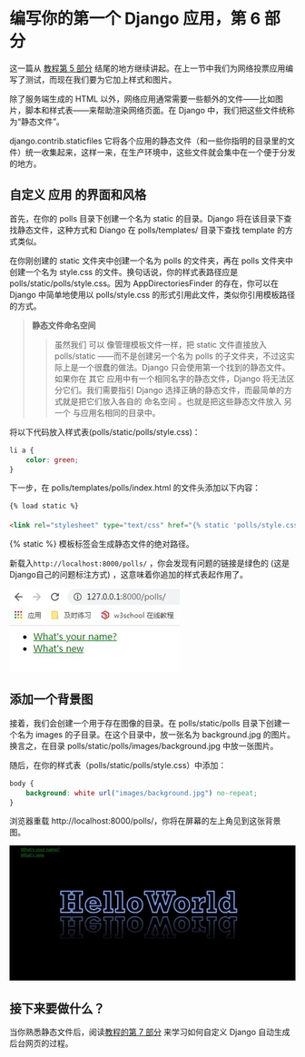 # 编写你的第一个 Django 应用，第 6 部分

这一篇从 [教程第 5 部分](tutorial05.md) 结尾的地方继续讲起。在上一节中我们为网络投票应用编写了测试，而现在我们要为它加上样式和图片。

除了服务端生成的 HTML 以外，网络应用通常需要一些额外的文件——比如图片，脚本和样式表——来帮助渲染网络页面。在 Django 中，我们把这些文件统称为“静态文件”。

django.contrib.staticfiles 它将各个应用的静态文件（和一些你指明的目录里的文件）统一收集起来，这样一来，在生产环境中，这些文件就会集中在一个便于分发的地方。

## 自定义 应用 的界面和风格

首先，在你的 polls 目录下创建一个名为 static 的目录。Django 将在该目录下查找静态文件，这种方式和 Diango 在 polls/templates/ 目录下查找 template 的方式类似。

在你刚创建的 static 文件夹中创建一个名为 polls 的文件夹，再在 polls 文件夹中创建一个名为 style.css 的文件。换句话说，你的样式表路径应是 polls/static/polls/style.css。因为 AppDirectoriesFinder 的存在，你可以在 Django 中简单地使用以 polls/style.css 的形式引用此文件，类似你引用模板路径的方式。

> **静态文件命名空间**
>> 虽然我们 可以 像管理模板文件一样，把 static 文件直接放入 polls/static ——而不是创建另一个名为 polls 的子文件夹，不过这实际上是一个很蠢的做法。Django 只会使用第一个找到的静态文件。如果你在 其它 应用中有一个相同名字的静态文件，Django 将无法区分它们。我们需要指引 Django 选择正确的静态文件，而最简单的方式就是把它们放入各自的 命名空间 。也就是把这些静态文件放入 另一个 与应用名相同的目录中。

将以下代码放入样式表(polls/static/polls/style.css)：
```css
li a {
    color: green;
}
```
下一步，在 polls/templates/polls/index.html 的文件头添加以下内容：

```html
{% load static %}

<link rel="stylesheet" type="text/css" href="{% static 'polls/style.css' %}">
```

{% static %} 模板标签会生成静态文件的绝对路径。

新载入``http://localhost:8000/polls/`` ，你会发现有问题的链接是绿色的 (这是Django自己的问题标注方式) ，这意味着你追加的样式表起作用了。

![style](_images/t06-1.jpg)

## 添加一个背景图

接着，我们会创建一个用于存在图像的目录。在 polls/static/polls 目录下创建一个名为 images 的子目录。在这个目录中，放一张名为 background.jpg 的图片。换言之，在目录 polls/static/polls/images/background.jpg 中放一张图片。

随后，在你的样式表（polls/static/polls/style.css）中添加：

```css
body {
    background: white url("images/background.jpg") no-repeat;
}
```
浏览器重载 http://localhost:8000/polls/，你将在屏幕的左上角见到这张背景图。

![background](_images/t06-2.jpg)

## 接下来要做什么？

当你熟悉静态文件后，阅读[教程的第 7 部分](tutorial07.md)  来学习如何自定义 Django 自动生成后台网页的过程。